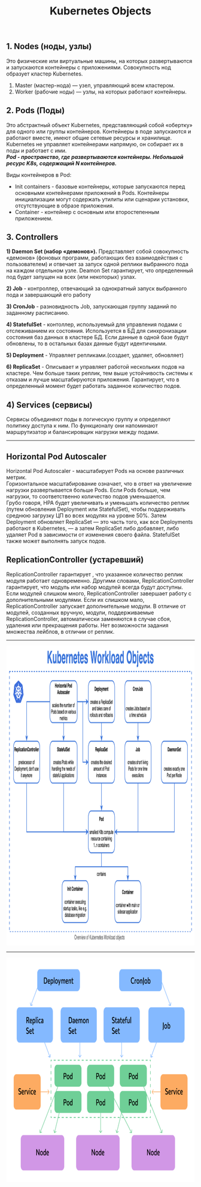 <div align="center">
<H1>Kubernetes Objects</H1>
</div>
<br>


## 1. Nodes (ноды, узлы)
Это физические или виртуальные машины, на которых развертываются и запускаются контейнеры с приложениями. Совокупность нод образует кластер Kubernetes.

1. Master (мастер-нода) — узел, управляющий всем кластером.
2. Worker (рабочие ноды) — узлы, на которых работают контейнеры.

## 2. Pods (Поды)
Это абстрактный объект Kubernetes, представляющий собой «обертку» для одного или группы контейнеров. Контейнеры в поде запускаются и работают вместе, имеют общие сетевые ресурсы и хранилище. Kubernetes не управляет контейнерами напрямую, он собирает их в поды и работает с ими.  
***Pod - пространство, где развертываются контейнеры. Небольшой ресурс K8s, содержащий N контейнеров.***   

Виды контейнеров в Pod:   
 - Init containers - базовые контейнеры, которые запускаются перед основными контейнерами приложений в Pods. Контейнеры инициализации могут содержать утилиты или сценарии установки, отсутствующие в образе приложения.
 - Container - контейнер с основным или второстепенным приложением.

## 3. Controllers

**1) Daemon Set (набор «демонов»).** Представляет собой совокупность «демонов» (фоновых программ, работающих без взаимодействия с пользователем) и отвечает за запуск одной реплики выбранного пода на каждом отдельном узле. Deamon Set гарантирует, что определенный под будет запущен на всех (или некоторых) узлах.

**2) Job** - контроллер, отвечающий за однократный запуск выбранного пода и завершающий его работу  

**3) CronJob** - разновидность Job, запускающая группу заданий по заданному расписанию.

**4) StatefulSet** - контоллер, используемый для управления подами с отслеживанием их состояния. Используется в БД для синхронизации состояния баз данных в кластере БД. Если данные в одной базе будут обновлены, то в остальных базах данные будут идентичными.  

**5) Deployment** - Управляет репликами.(создает, удаляет, обновляет)

**6) ReplicaSet** - Описывает и управляет работой нескольких подов на кластере. Чем больше таких реплик, тем выше устойчивость системы к отказам и лучше масштабируются приложения. Гарантирует, что в определенный момент будет работать заданное количество подов. 

## 4) Services (сервисы)  

Сервисы объединяют поды в логическую группу и определяют политику доступа к ним. По функционалу они напоминают маршрутизатор и балансировщик нагрузки между подами.

---

 ## Horizontal Pod Autoscaler
Horizontal Pod Autoscaler - масштабирует Pods на основе различных метрик.  
Горизонтальное масштабирование означает, что в ответ на увеличение нагрузки развертывается больше Pods. Если Pods больше, чем нагрузки, то соответственно количество подов уменьшается.  
Грубо говоря, HPA будет увеличивать и уменьшать количество реплик (путем обновления Deployment или StatefulSet), чтобы поддерживать среднюю загрузку ЦП во всех модулях на уровне 50%. Затем Deployment обновляет ReplicaSet — это часть того, как все Deployments работают в Kubernetes, — а затем ReplicaSet либо добавляет, либо удаляет Pod в зависимости от изменения своего файла. StatefulSet также может выполнять запуск подов.  

## ReplicationController (устаревший)  
ReplicationController гарантирует , что указанное количество реплик модуля работает одновременно. Другими словами, ReplicationController гарантирует, что модуль или набор модулей всегда будут доступны.  
Если модулей слишком много, ReplicationController завершает работу с дополнительными модулями. Если их слишком мало, ReplicationController запускает дополнительные модули. В отличие от модулей, созданных вручную, модули, поддерживаемые ReplicationController, автоматически заменяются в случае сбоя, удаления или прекращения работы.
Нет возможности задания множества лейблов, в отличии от реплик.

---

<img src="images/work_objects.png" width="1000" height="800" >

---

<img src="https://github.com/AYaskuld/Kubernetes/blob/0b5bc95ad5c1a604683cd53deebe629edeb8f61e/images/k8s_objects.png" width="800" height="600" >


